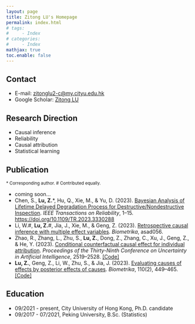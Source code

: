 ```yaml
---
layout: page
title: Zitong LU's Homepage
permalink: index.html
# tags: 
#     - Index
# categories:
#     - Index
mathjax: true
toc.enable: false
---
```


## Contact

- E-mail: <zitonglu2-c@my.cityu.edu.hk> 
- Google Scholar: [Zitong LU](https://scholar.google.com/citations?user=3_y9ZhMAAAAJ&hl=en&oi=ao)


## Research Direction

- Causal inference
- Reliability
- Causal attribution
- Statistical learning


## Publication 

<small>\* Corresponding author. \# Contributed equally.</small>

- coming soon...
- Chen, S., **Lu, Z.**\*, Hu, Q., Xie, M., & Yu, D. (2023). [Bayesian Analysis of Lifetime Delayed Degradation Process for Destructive/Nondestructive Inspection](https://doi.org/10.1109/TR.2023.3330288). *IEEE Transactions on Reliability*, 1–15. https://doi.org/10.1109/TR.2023.3330288
- Li, W.\#, **Lu, Z.**\#, Jia, J., Xie, M., & Geng, Z. (2023). [Retrospective causal inference with multiple effect variables](https://doi.org/10.1093/biomet/asad056). *Biometrika*, asad056. 
- Zhao, R., Zhang, L., Zhu, S., **Lu, Z.**, Dong, Z., Zhang, C., Xu, J., Geng, Z., & He, Y. (2023). [Conditional counterfactual causal effect for individual attribution](https://proceedings.mlr.press/v216/zhao23a.html). *Proceedings of the Thirty-Ninth Conference on Uncertainty in Artificial Intelligence*, 2519–2528. 
    [[Code]](https://github.com/LLily0703/CCCE)
- **Lu, Z.**, Geng, Z., Li, W., Zhu, S., & Jia, J. (2023). [Evaluating causes of effects by posterior effects of causes](https://doi.org/10.1093/biomet/asac038). *Biometrika*, 110(2), 449–465. 
    [[Code]](https://github.com/Zitong-LU/PostCE) 


## Education 
- 09/2021 - present, City University of Hong Kong, Ph.D. candidate 
- 09/2017 - 07/2021, Peking University, B.Sc. (Statistics)

